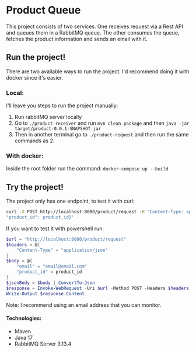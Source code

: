 # Product Queue

This project consists of two services. One receives request via a Rest API and queues them in a RabbitMQ queue.
The other consumes the queue, fetches the product information and sends an email with it.

## Run the project!

There are two available ways to run the project. I'd recommend doing it with docker since it's easier.

### Local:
I'll leave you steps to run the project manually:

1. Run rabbitMQ server locally
2. Go to `./product-receiver` and run `mvn clean package` and then `java -jar target/product-0.0.1-SNAPSHOT.jar`
3. Then in another terminal go to `./product-request` and then run the same commands as 2.

### With docker:
Inside the root folder run the command: `docker-compose up --build`

## Try the project!

The project only has one endpoint, to test it with curl:
```bash
curl -X POST http://localhost:8080/product/request -H "Content-Type: application/json" -d '{"email":"your_email", 
"product_id": product_id}'
```
If you want to test it with powershell run:
```powershell
$url = "http://localhost:8080/product/request"
$headers = @{
    "Content-Type" = "application/json"
}
$body = @{
    "email" = "email@email.com"
    "product_id" = product_id
}
$jsonBody = $body | ConvertTo-Json
$response = Invoke-WebRequest -Uri $url -Method POST -Headers $headers -Body $jsonBody -ErrorAction Stop
Write-Output $response.Content
```
Note: I recommend using an email address that you can monitor.
#### Technologies:

- Maven
- Java 17
- RabbitMQ Server 3.13.4